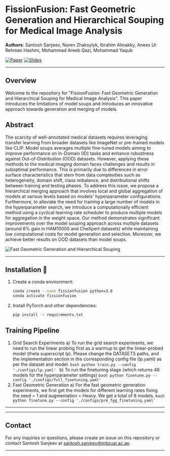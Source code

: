 # FissionFusion: Fast Geometric Generation and Hierarchical Souping for Medical Image Analysis

**Authors**: Santosh Sanjeev, Nuren Zhaksylyk, Ibrahim Almakky, Anees Ur Rehman Hashmi, Mohammad Areeb Qazi, Mohammad Yaqub

[![Paper](https://img.shields.io/badge/Paper-Link-blue)](https://arxiv.org/abs/2403.13341)
[![Slides](https://img.shields.io/badge/Slides-Link-green)](https://mbzuaiac-my.sharepoint.com/:p:/g/personal/santosh_sanjeev_mbzuai_ac_ae/EecfRMTQnE9Kl1GfBnkpNPEBRK3nTGtSh8_egySSlt2Eug?e=3ogVQu)

---
## Overview

Welcome to the repository for "FissionFusion: Fast Geometric Generation and Hierarchical Souping for Medical Image Analysis". This paper introduces the limitations of model soups and introduces an innovative approach towards generation and merging of models. 

## Abstract

The scarcity of well-annotated medical datasets requires leveraging transfer learning from broader datasets like ImageNet or pre-trained models like CLIP. Model soups averages multiple fine-tuned models aiming to improve performance on In-Domain (ID) tasks and enhance robustness against Out-of-Distribution (OOD) datasets. However, applying these methods to the medical imaging domain faces challenges and results in suboptimal performance. This is primarily due to differences in error surface characteristics that stem from data complexities such as heterogeneity, domain shift, class imbalance, and distributional shifts between training and testing phases. To address this issue, we propose a hierarchical merging approach that involves local and global aggregation of models at various levels based on models' hyperparameter configurations. Furthermore, to alleviate the need for training a large number of models in the hyperparameter search, we introduce a computationally efficient method using a cyclical learning rate scheduler to produce multiple models for aggregation in the weight space. Our method demonstrates significant improvements over the model souping approach across multiple datasets (around 6\% gain in HAM10000 and CheXpert datasets) while maintaining low computational costs for model generation and selection. Moreover, we achieve better results on OOD datasets than model soups.

![Fast Geometric Generation and Hierarchical Souping](image_url)

---
## Installation 🔧

1. Create a conda environment:

    ```bash
    conda create --name fissionfusion python=3.8
    conda activate fissionfusion
    ```

2. Install PyTorch and other dependencies:

    ```bash
    pip install -r requirements.txt
    ```

## Training Pipeline 

1. Grid Search Experiments
    a) To run the grid search experiments, we need to run the linear probing first as a warmup to get the linear-probed model (theta superscript lp). Please change the DATASETS paths, and the implementation section in the corresponding config file (lp.yaml) as per the dataset and model. 
        ```bash
        python train.py --config './configs/lp.yaml'
        ```
    b) To run the finetuning stage (which returns 48 models for the hyperparameter settings)
        ```bash
        python finetune.py --config './configs/full_finetuning.yaml'
        ```
2. Fast Geometric Generation
    a) For the fast geometric generation experiments, we first get the models for different learning rates fixing the seed = 1 and augmentation = Heavy. We get a total of 8 models.
        ```bash
        python finetune.py --config './configs/pre_fgg_finetuning.yaml'
        ```




---


---

## Contact

For any inquiries or questions, please create an issue on this repository or contact Santosh Sanjeev at santosh.sanjeev@mbzuai.ac.ae.

---

